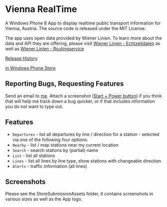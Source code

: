 Vienna RealTime
==============

A Windows Phone 8 App to display realtime public transport information for Vienna, Austria.
The source code is released under the MIT License.

The app uses open data provided by Wiener Linien. To learn more about the data and API they are offering,
please visit [Wiener Linien - Echtzeitdaten](https://open.wien.at/site/datensatz/?id=add66f20-d033-4eee-b9a0-47019828e698)
as well as [Wiener Linien - Routingservice](https://open.wien.at/site/datensatz/?id=9c203fec-dc0d-412c-a7a3-7fd77d0346f1)

[Release History](https://github.com/christophwille/viennarealtime/wiki/Release-History)

[in Windows Phone Store](http://www.windowsphone.com/en-us/store/app/vienna-realtime/7a00e2f6-79b9-43d9-8ad6-0696246435e3)

## Reporting Bugs, Requesting Features

Send an email to [me](mailto:christoph.wille@gmail.com). Attach a screenshot ([Start + Power button](http://www.windowsphone.com/en-us/how-to/wp8/photos/take-a-screenshot))
if you think that will help me track down a bug quicker, or if that includes information you do not want to type out. 

## Features

* `Departures` - list all departures by line / direction for a station - selected via one of the following four options:
* `Nearby` - list / map stations near my current location
* `Search` - search stations by (partial) name
* `List` - list all stations
* `Lines` - list all lines by line type, show stations with changeable direction
* `Alerts` - traffic information (all lines)

## Screenshots

Please see the StoreSubmissionAssets folder, it contains screenshots in various sizes as well as the App logo.